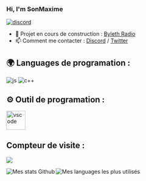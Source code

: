### Hi, I'm SonMaxime

[![discord](https://discord.com/api/guilds/715493005045268541/widget.png)](https://discord.gg/78M3hSt)



- 🔭 Projet en cours de construction : [Byleth Radio](https://github.com/SonMaxime/ByltehRadio.JS)
- 📫 Comment me contacter : [Discord](https://discord.gg/78M3hSt) / [Twitter](twitter.com/sonmaximeapx)


## 🌍 Languages de programation :
<p>
  <img alt="js" src="https://img.shields.io/badge/-Javascript-FFEE00?style=flat-square&logo=javascript&logoColor=black" />
  <img alt="c++" src="https://img.shields.io/badge/-C++-21B500?style=flat-square&logo=C++&logoColor=white" />
</p>

## ⚙️ Outil de programation :
<p>
  <img alt="vscode" width="50px" src="https://upload.wikimedia.org/wikipedia/commons/thumb/9/9a/Visual_Studio_Code_1.35_icon.svg/512px-Visual_Studio_Code_1.35_icon.svg.png"/>
</p>
  
## Compteur de visite :
<p align="left"> 
  <img src="https://profile-counter.glitch.me/SonMaxime/count.svg" />
</p>

<img align="left" alt="Mes stats Github" src="https://github-readme-stats.vercel.app/api?username=SonMaxime&show_icons=true&hide_border=true" />
<img align="left" alt="Mes languages les plus utilisés" src="https://github-readme-stats.vercel.app/api/top-langs?username=sonmaxime&show_icons=true&theme=tokyonight&layout=compact" />
